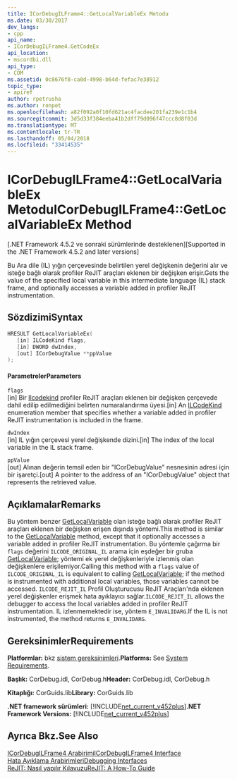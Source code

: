 ```yaml
---
title: ICorDebugILFrame4::GetLocalVariableEx Metodu
ms.date: 03/30/2017
dev_langs:
- cpp
api_name:
- ICorDebugILFrame4.GetCodeEx
api_location:
- mscordbi.dll
api_type:
- COM
ms.assetid: 0c8676f8-ca0d-4998-b64d-fefac7e38912
topic_type:
- apiref
author: rpetrusha
ms.author: ronpet
ms.openlocfilehash: a82f092a0f10fd621ac4facdee201fa239e1c1b4
ms.sourcegitcommit: 3d5d33f384eeba41b2dff79d096f47ccc8d8f03d
ms.translationtype: MT
ms.contentlocale: tr-TR
ms.lasthandoff: 05/04/2018
ms.locfileid: "33414535"
---
```

# <a name="icordebugilframe4getlocalvariableex-method"></a><span data-ttu-id="d35a0-102">ICorDebugILFrame4::GetLocalVariableEx Metodu</span><span class="sxs-lookup"><span data-stu-id="d35a0-102">ICorDebugILFrame4::GetLocalVariableEx Method</span></span>
<span data-ttu-id="d35a0-103">[.NET Framework 4.5.2 ve sonraki sürümlerinde desteklenen]</span><span class="sxs-lookup"><span data-stu-id="d35a0-103">[Supported in the .NET Framework 4.5.2 and later versions]</span></span>  
  
 <span data-ttu-id="d35a0-104">Bu Ara dile (IL) yığın çerçevesinde belirtilen yerel değişkenin değerini alır ve isteğe bağlı olarak profiler ReJIT araçları eklenen bir değişken erişir.</span><span class="sxs-lookup"><span data-stu-id="d35a0-104">Gets the value of the specified local variable in this intermediate language (IL) stack frame, and optionally accesses a variable added in profiler ReJIT instrumentation.</span></span>  
  
## <a name="syntax"></a><span data-ttu-id="d35a0-105">Sözdizimi</span><span class="sxs-lookup"><span data-stu-id="d35a0-105">Syntax</span></span>  
  
```cpp
HRESULT GetLocalVariableEx(  
   [in] ILCodeKind flags,   
   [in] DWORD dwIndex,   
   [out] ICorDebugValue **ppValue  
);  
```  
  
#### <a name="parameters"></a><span data-ttu-id="d35a0-106">Parametreler</span><span class="sxs-lookup"><span data-stu-id="d35a0-106">Parameters</span></span>  
 `flags`  
 <span data-ttu-id="d35a0-107">[in] Bir [Ilcodekind](../../../../docs/framework/unmanaged-api/debugging/ilcodekind-enumeration.md) profiler ReJIT araçları eklenen bir değişken çerçevede dahil edilip edilmediğini belirten numaralandırma üyesi.</span><span class="sxs-lookup"><span data-stu-id="d35a0-107">[in] An [ILCodeKind](../../../../docs/framework/unmanaged-api/debugging/ilcodekind-enumeration.md) enumeration member that specifies whether a variable added in profiler ReJIT instrumentation is included in the frame.</span></span>  
  
 `dwIndex`  
 <span data-ttu-id="d35a0-108">[in] IL yığın çerçevesi yerel değişkende dizini.</span><span class="sxs-lookup"><span data-stu-id="d35a0-108">[in] The index of the local variable in the IL stack frame.</span></span>  
  
 `ppValue`  
 <span data-ttu-id="d35a0-109">[out] Alınan değerin temsil eden bir "ICorDebugValue" nesnesinin adresi için bir işaretçi.</span><span class="sxs-lookup"><span data-stu-id="d35a0-109">[out] A pointer to the address of an "ICorDebugValue" object that represents the retrieved value.</span></span>  
  
## <a name="remarks"></a><span data-ttu-id="d35a0-110">Açıklamalar</span><span class="sxs-lookup"><span data-stu-id="d35a0-110">Remarks</span></span>  
 <span data-ttu-id="d35a0-111">Bu yöntem benzer [GetLocalVariable](../../../../docs/framework/unmanaged-api/debugging/icordebugilframe-getlocalvariable-method.md) olan isteğe bağlı olarak profiler ReJIT araçları eklenen bir değişken erişen dışında yöntemi.</span><span class="sxs-lookup"><span data-stu-id="d35a0-111">This method is similar to the [GetLocalVariable](../../../../docs/framework/unmanaged-api/debugging/icordebugilframe-getlocalvariable-method.md) method, except that it optionally accesses a variable added in profiler ReJIT instrumentation.</span></span> <span data-ttu-id="d35a0-112">Bu yöntemle çağırma bir `flags` değerini `ILCODE_ORIGINAL_IL` arama için eşdeğer bir gruba [GetLocalVariable](../../../../docs/framework/unmanaged-api/debugging/icordebugilframe-getlocalvariable-method.md); yöntemi ek yerel değişkenleriyle izlenmiş olan değişkenlere erişilemiyor.</span><span class="sxs-lookup"><span data-stu-id="d35a0-112">Calling this method with a `flags` value of `ILCODE_ORIGINAL_IL` is equivalent to calling [GetLocalVariable](../../../../docs/framework/unmanaged-api/debugging/icordebugilframe-getlocalvariable-method.md); if the method is instrumented with additional local variables, those variables cannot be accessed.</span></span> <span data-ttu-id="d35a0-113">`ILCODE_REJIT_IL` Profil Oluşturucusu ReJIT Araçları'nda eklenen yerel değişkenler erişmek hata ayıklayıcı sağlar.</span><span class="sxs-lookup"><span data-stu-id="d35a0-113">`ILCODE_REJIT_IL` allows the debugger to access the local variables added in profiler ReJIT instrumentation.</span></span> <span data-ttu-id="d35a0-114">IL izlenmemektedir ise, yöntem `E_INVALIDARG`.</span><span class="sxs-lookup"><span data-stu-id="d35a0-114">If the IL is not instrumented, the method returns `E_INVALIDARG`.</span></span>  
  
## <a name="requirements"></a><span data-ttu-id="d35a0-115">Gereksinimler</span><span class="sxs-lookup"><span data-stu-id="d35a0-115">Requirements</span></span>  
 <span data-ttu-id="d35a0-116">**Platformlar:** bkz [sistem gereksinimleri](../../../../docs/framework/get-started/system-requirements.md).</span><span class="sxs-lookup"><span data-stu-id="d35a0-116">**Platforms:** See [System Requirements](../../../../docs/framework/get-started/system-requirements.md).</span></span>  
  
 <span data-ttu-id="d35a0-117">**Başlık:** CorDebug.idl, CorDebug.h</span><span class="sxs-lookup"><span data-stu-id="d35a0-117">**Header:** CorDebug.idl, CorDebug.h</span></span>  
  
 <span data-ttu-id="d35a0-118">**Kitaplığı:** CorGuids.lib</span><span class="sxs-lookup"><span data-stu-id="d35a0-118">**Library:** CorGuids.lib</span></span>  
  
 <span data-ttu-id="d35a0-119">**.NET framework sürümleri:** [!INCLUDE[net_current_v452plus](../../../../includes/net-current-v452plus-md.md)]</span><span class="sxs-lookup"><span data-stu-id="d35a0-119">**.NET Framework Versions:** [!INCLUDE[net_current_v452plus](../../../../includes/net-current-v452plus-md.md)]</span></span>  
  
## <a name="see-also"></a><span data-ttu-id="d35a0-120">Ayrıca Bkz.</span><span class="sxs-lookup"><span data-stu-id="d35a0-120">See Also</span></span>  
 [<span data-ttu-id="d35a0-121">ICorDebugILFrame4 Arabirimi</span><span class="sxs-lookup"><span data-stu-id="d35a0-121">ICorDebugILFrame4 Interface</span></span>](../../../../docs/framework/unmanaged-api/debugging/icordebugilframe4-interface.md)  
 [<span data-ttu-id="d35a0-122">Hata Ayıklama Arabirimleri</span><span class="sxs-lookup"><span data-stu-id="d35a0-122">Debugging Interfaces</span></span>](../../../../docs/framework/unmanaged-api/debugging/debugging-interfaces.md)  
 [<span data-ttu-id="d35a0-123">ReJIT: Nasıl yapılır Kılavuzu</span><span class="sxs-lookup"><span data-stu-id="d35a0-123">ReJIT: A How-To Guide</span></span>](http://blogs.msdn.com/b/davbr/archive/2011/10/12/rejit-a-how-to-guide.aspx)
